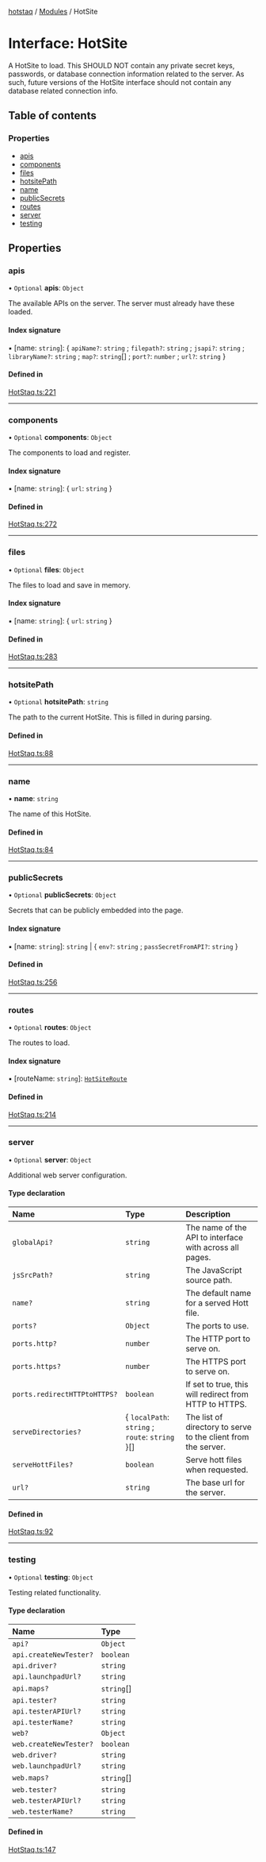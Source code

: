 [hotstaq](../README.md) / [Modules](../modules.md) / HotSite

# Interface: HotSite

A HotSite to load. This SHOULD NOT contain any private secret keys, passwords,
or database connection information related to the server. As such, future
versions of the HotSite interface should not contain any database related
connection info.

## Table of contents

### Properties

- [apis](HotSite.md#apis)
- [components](HotSite.md#components)
- [files](HotSite.md#files)
- [hotsitePath](HotSite.md#hotsitepath)
- [name](HotSite.md#name)
- [publicSecrets](HotSite.md#publicsecrets)
- [routes](HotSite.md#routes)
- [server](HotSite.md#server)
- [testing](HotSite.md#testing)

## Properties

### apis

• `Optional` **apis**: `Object`

The available APIs on the server. The server must already have these
loaded.

#### Index signature

▪ [name: `string`]: { `apiName?`: `string` ; `filepath?`: `string` ; `jsapi?`: `string` ; `libraryName?`: `string` ; `map?`: `string`[] ; `port?`: `number` ; `url?`: `string`  }

#### Defined in

[HotStaq.ts:221](https://github.com/OurFreeLight/HotStaq/blob/1bc3620/src/HotStaq.ts#L221)

___

### components

• `Optional` **components**: `Object`

The components to load and register.

#### Index signature

▪ [name: `string`]: { `url`: `string`  }

#### Defined in

[HotStaq.ts:272](https://github.com/OurFreeLight/HotStaq/blob/1bc3620/src/HotStaq.ts#L272)

___

### files

• `Optional` **files**: `Object`

The files to load and save in memory.

#### Index signature

▪ [name: `string`]: { `url`: `string`  }

#### Defined in

[HotStaq.ts:283](https://github.com/OurFreeLight/HotStaq/blob/1bc3620/src/HotStaq.ts#L283)

___

### hotsitePath

• `Optional` **hotsitePath**: `string`

The path to the current HotSite. This is filled in during parsing.

#### Defined in

[HotStaq.ts:88](https://github.com/OurFreeLight/HotStaq/blob/1bc3620/src/HotStaq.ts#L88)

___

### name

• **name**: `string`

The name of this HotSite.

#### Defined in

[HotStaq.ts:84](https://github.com/OurFreeLight/HotStaq/blob/1bc3620/src/HotStaq.ts#L84)

___

### publicSecrets

• `Optional` **publicSecrets**: `Object`

Secrets that can be publicly embedded into the page.

#### Index signature

▪ [name: `string`]: `string` \| { `env?`: `string` ; `passSecretFromAPI?`: `string`  }

#### Defined in

[HotStaq.ts:256](https://github.com/OurFreeLight/HotStaq/blob/1bc3620/src/HotStaq.ts#L256)

___

### routes

• `Optional` **routes**: `Object`

The routes to load.

#### Index signature

▪ [routeName: `string`]: [`HotSiteRoute`](HotSiteRoute.md)

#### Defined in

[HotStaq.ts:214](https://github.com/OurFreeLight/HotStaq/blob/1bc3620/src/HotStaq.ts#L214)

___

### server

• `Optional` **server**: `Object`

Additional web server configuration.

#### Type declaration

| Name | Type | Description |
| :------ | :------ | :------ |
| `globalApi?` | `string` | The name of the API to interface with across all pages. |
| `jsSrcPath?` | `string` | The JavaScript source path. |
| `name?` | `string` | The default name for a served Hott file. |
| `ports?` | `Object` | The ports to use. |
| `ports.http?` | `number` | The HTTP port to serve on. |
| `ports.https?` | `number` | The HTTPS port to serve on. |
| `ports.redirectHTTPtoHTTPS?` | `boolean` | If set to true, this will redirect from HTTP to HTTPS. |
| `serveDirectories?` | { `localPath`: `string` ; `route`: `string`  }[] | The list of directory to serve to the client from the server. |
| `serveHottFiles?` | `boolean` | Serve hott files when requested. |
| `url?` | `string` | The base url for the server. |

#### Defined in

[HotStaq.ts:92](https://github.com/OurFreeLight/HotStaq/blob/1bc3620/src/HotStaq.ts#L92)

___

### testing

• `Optional` **testing**: `Object`

Testing related functionality.

#### Type declaration

| Name | Type |
| :------ | :------ |
| `api?` | `Object` |
| `api.createNewTester?` | `boolean` |
| `api.driver?` | `string` |
| `api.launchpadUrl?` | `string` |
| `api.maps?` | `string`[] |
| `api.tester?` | `string` |
| `api.testerAPIUrl?` | `string` |
| `api.testerName?` | `string` |
| `web?` | `Object` |
| `web.createNewTester?` | `boolean` |
| `web.driver?` | `string` |
| `web.launchpadUrl?` | `string` |
| `web.maps?` | `string`[] |
| `web.tester?` | `string` |
| `web.testerAPIUrl?` | `string` |
| `web.testerName?` | `string` |

#### Defined in

[HotStaq.ts:147](https://github.com/OurFreeLight/HotStaq/blob/1bc3620/src/HotStaq.ts#L147)
